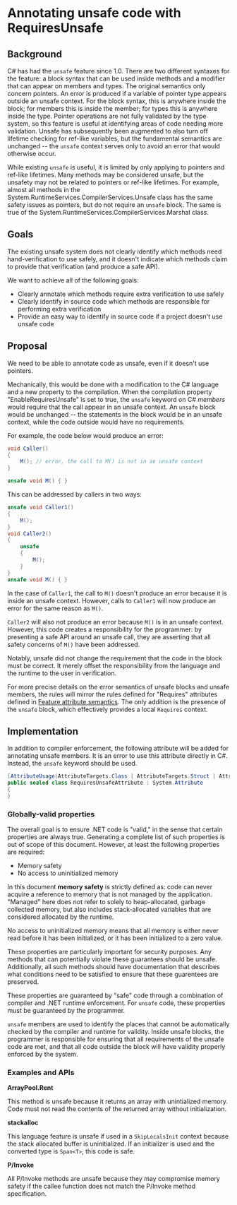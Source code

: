 
# Annotating unsafe code with RequiresUnsafe

## Background

C# has had the `unsafe` feature since 1.0. There are two different syntaxes for the feature: a block syntax that can be used inside methods and a modifier that can appear on members and types. The original semantics only concern pointers. An error is produced if a variable of pointer type appears outside an unsafe context. For the block syntax, this is anywhere inside the block; for members this is inside the member; for types this is anywhere inside the type. Pointer operations are not fully validated by the type system, so this feature is useful at identifying areas of code needing more validation. Unsafe has subsequently been augmented to also turn off lifetime checking for ref-like variables, but the fundamental semantics are unchanged -- the `unsafe` context serves only to avoid an error that would otherwise occur.

While existing `unsafe` is useful, it is limited by only applying to pointers and ref-like lifetimes. Many methods may be considered unsafe, but the unsafety may not be related to pointers or ref-like lifetimes. For example, almost all methods in the System.RuntimeServices.CompilerServices.Unsafe class has the same safety issues as pointers, but do not require an `unsafe` block. The same is true of the System.RuntimeServices.CompilerServices.Marshal class.

## Goals

The existing unsafe system does not clearly identify which methods need hand-verification to use safely, and it doesn't indicate which methods claim to provide that verification (and produce a safe API).

We want to achieve all of the following goals:

* Clearly annotate which methods require extra verification to use safely
* Clearly identify in source code which methods are responsible for performing extra verification
* Provide an easy way to identify in source code if a project doesn't use unsafe code

## Proposal

We need to be able to annotate code as unsafe, even if it doesn't use pointers.

Mechanically, this would be done with a modification to the C# language and a new property to the compilation. When the compilation property "EnableRequiresUnsafe" is set to true, the `unsafe` keyword on C# _members_ would require that the call appear in an unsafe context. An `unsafe` block would be unchanged -- the statements in the block would be in an unsafe context, while the code outside would have no requirements.

For example, the code below would produce an error:

```C#
void Caller()
{
    M(); // error, the call to M() is not in an unsafe context
}

unsafe void M() { }
```

This can be addressed by callers in two ways:

```C#
unsafe void Caller1()
{
    M();
}
void Caller2()
{
    unsafe
    {
        M();
    }
}
unsafe void M() { }
```

In the case of `Caller1`, the call to `M()` doesn't produce an error because it is inside an unsafe context. However, calls to `Caller1` will now produce an error for the same reason as `M()`.

`Caller2` will also not produce an error because `M()` is in an unsafe context. However, this code creates a responsibility for the programmer: by presenting a safe API around an unsafe call, they are asserting that all safety concerns of `M()` have been addressed.

Notably, unsafe did not change the requirement that the code in the block must be correct. It merely offset the responsibility from the language and the runtime to the user in verification.

For more precise details on the error semantics of unsafe blocks and unsafe members, the rules will mirror the rules defined for "Requires" attributes defined in [Feature attribute semantics](https://github.com/dotnet/runtime/blob/main/docs/design/tools/illink/feature-attribute-semantics.md#requiresfeatureattribute). The only addition is the presence of the `unsafe` block, which effectively provides a local `Requires` context.

## Implementation

In addition to compiler enforcement, the following attribute will be added for annotating unsafe members. It is an error to use this attribute directly in C#. Instead, the `unsafe` keyword should be used.

```C#
[AttributeUsage(AttributeTargets.Class | AttributeTargets.Struct | AttributeTargets.Method | AttributeTargets.Property | AttributeTargets.Constructor)]
public sealed class RequiresUnsafeAttribute : System.Attribute
{
}
```

### Globally-valid properties

The overall goal is to ensure .NET code is "valid," in the sense that certain properties are always true. Generating a complete list of such properties is out of scope of this document. However, at least the following properties are required:

* Memory safety
* No access to uninitialized memory

In this document **memory safety** is strictly defined as: code can never acquire a reference to memory that is not managed by the application. "Managed" here does not refer to solely to heap-allocated, garbage collected memory, but also includes stack-allocated variables that are considered allocated by the runtime.

No access to uninitialized memory means that all memory is either never read before it has been initialized, or it has been initialized to a zero value.

These properties are particularly important for security purposes. Any methods that can potentially violate these guarantees should be unsafe. Additionally, all such methods should have documentation that describes what conditions need to be satisfied to ensure that these guarentees are preserved.

These properties are guaranteed by "safe" code through a combination of compiler and .NET runtime enforcement. For `unsafe` code, these properties must be guaranteed by the programmer.

`unsafe` members are used to identify the places that cannot be automatically checked by the compiler and runtime for validity. Inside unsafe blocks, the programmer is responsible for ensuring that all requirements of the unsafe code are met, and that all code outside the block will have validity properly enforced by the system.


### Examples and APIs

**ArrayPool.Rent**

This method is unsafe because it returns an array with unintialized memory. Code must not read the contents of the returned array without initialization.

**stackalloc**

This language feature is unsafe if used in a `SkipLocalsInit` context because the stack allocated buffer is uninitialized. If an initializer is used and the converted type is `Span<T>`, this code is safe.

**P/Invoke**

All P/Invoke methods are unsafe because they may compromise memory safety if the callee function does not match the P/Invoke method specification.